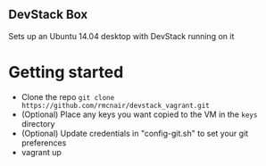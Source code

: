 ## DevStack Box

Sets up an Ubuntu 14.04 desktop with DevStack running on it

# Getting started

- Clone the repo `git clone https://github.com/rmcnair/devstack_vagrant.git`
- (Optional) Place any keys you want copied to the VM in the `keys` directory
- (Optional) Update credentials in "config-git.sh" to set your git preferences
- vagrant up
